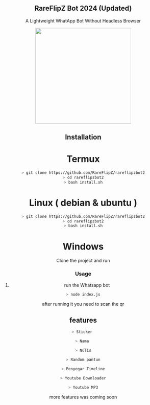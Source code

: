 <div align="center">

## RareFlipZ Bot 2024 (Updated)

A Lightweight WhatApp Bot Without Headless Browser

<img src="https://www.pngkey.com/png/full/824-8245235_if-you-just-want-crazy-anime.png" width="300" >




## Installation


# Termux
```bash
> git clone https://github.com/RareFlipZ/rareflipzbot2
> cd rareflipzbot2
> bash install.sh

```

# Linux ( debian & ubuntu )
```bash
> git clone https://github.com/RareFlipZ/rareflipzbot2
> cd rareflipzbot2
> bash install.sh

```

# Windows

Clone the project and run 



### Usage
1. run the Whatsapp bot

```bash
> node index.js
```

after running it you need to scan the qr


## features 

```bash
> Sticker 

> Nama 

> Nulis

> Random pantun

> Penyegar Timeline

> Youtube Downloader

> Youtube MP3
```

more features was coming soon
